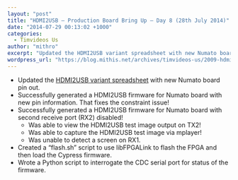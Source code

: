 ```yaml
---
layout: "post"
title: "HDMI2USB – Production Board Bring Up – Day 8 (28th July 2014)"
date: "2014-07-29 00:13:02 +1000"
categories:
  - Timvideos Us
author: "mithro"
excerpt: "Updated the HDMI2USB variant spreadsheet with new Numato board pin out. Successfully generated a HDMI2USB firmware for Numato board with new pin information. That fixes the constraint issue! Successfully generated..."
wordpress_url: "https://blog.mithis.net/archives/timvideos-us/2009-hdmi2usb-production-board-bring-up-day-8-28th-july-2014"
---
```


<div class="entry-content">
<ul>
<li>Updated the <a href="https://docs.google.com/a/mithis.com/spreadsheets/d/10vNcsOAxnuiwc5diespjIepMySxhR0iVZfYxouq4p-E/edit#gid=1936356070">HDMI2USB variant spreadsheet</a> with new Numato board pin out.</li>
<li>Successfully generated a HDMI2USB firmware for Numato board with new pin information. That fixes the constraint issue!</li>
<li>Successfully generated a HDMI2USB firmware for Numato board with second receive port (RX2) disabled!
<ul>
<li>Was able to view the HDMI2USB test image output on TX2!</li>
<li>Was able to capture the HDMI2USB test image via mplayer!</li>
<li>Was unable to detect a screen on RX1.</li>
</ul>
</li>
<li>Created a “flash.sh” script to use libFPGALink to flash the FPGA and then load the Cypress firmware.</li>
<li>Wrote a Python script to interrogate the CDC serial port for status of the firmware.</li>
</ul>
</div>